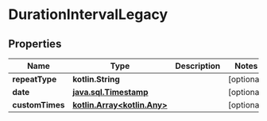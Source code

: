 
# DurationIntervalLegacy

## Properties
Name | Type | Description | Notes
------------ | ------------- | ------------- | -------------
**repeatType** | **kotlin.String** |  |  [optional]
**date** | [**java.sql.Timestamp**](java.sql.Timestamp.md) |  |  [optional]
**customTimes** | [**kotlin.Array&lt;kotlin.Any&gt;**](kotlin.Any.md) |  |  [optional]



